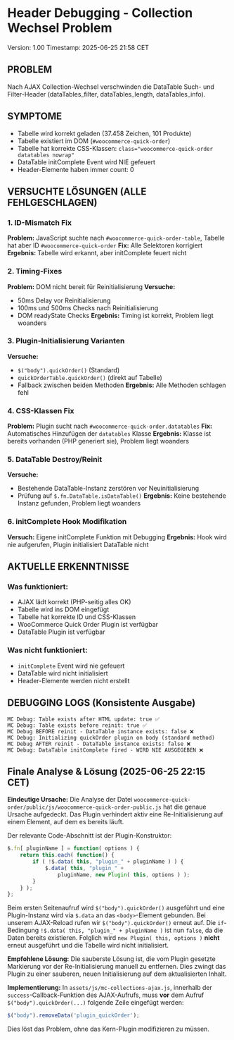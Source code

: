 # Header Debugging - Collection Wechsel Problem
Version: 1.00
Timestamp: 2025-06-25 21:58 CET

## PROBLEM
Nach AJAX Collection-Wechsel verschwinden die DataTable Such- und Filter-Header (dataTables_filter, dataTables_length, dataTables_info).

## SYMPTOME
- Tabelle wird korrekt geladen (37.458 Zeichen, 101 Produkte)
- Tabelle existiert im DOM (`#woocommerce-quick-order`)
- Tabelle hat korrekte CSS-Klassen: `class="woocommerce-quick-order datatables nowrap"`
- DataTable initComplete Event wird NIE gefeuert
- Header-Elemente haben immer count: 0

## VERSUCHTE LÖSUNGEN (ALLE FEHLGESCHLAGEN)

### 1. ID-Mismatch Fix
**Problem:** JavaScript suchte nach `#woocommerce-quick-order-table`, Tabelle hat aber ID `#woocommerce-quick-order`
**Fix:** Alle Selektoren korrigiert
**Ergebnis:** Tabelle wird erkannt, aber initComplete feuert nicht

### 2. Timing-Fixes
**Problem:** DOM nicht bereit für Reinitialisierung
**Versuche:**
- 50ms Delay vor Reinitialisierung
- 100ms und 500ms Checks nach Reinitialisierung
- DOM readyState Checks
**Ergebnis:** Timing ist korrekt, Problem liegt woanders

### 3. Plugin-Initialisierung Varianten
**Versuche:**
- `$("body").quickOrder()` (Standard)
- `quickOrderTable.quickOrder()` (direkt auf Tabelle)
- Fallback zwischen beiden Methoden
**Ergebnis:** Alle Methoden schlagen fehl

### 4. CSS-Klassen Fix
**Problem:** Plugin sucht nach `#woocommerce-quick-order.datatables`
**Fix:** Automatisches Hinzufügen der `datatables` Klasse
**Ergebnis:** Klasse ist bereits vorhanden (PHP generiert sie), Problem liegt woanders

### 5. DataTable Destroy/Reinit
**Versuche:**
- Bestehende DataTable-Instanz zerstören vor Neuinitialisierung
- Prüfung auf `$.fn.DataTable.isDataTable()`
**Ergebnis:** Keine bestehende Instanz gefunden, Problem liegt woanders

### 6. initComplete Hook Modifikation
**Versuch:** Eigene initComplete Funktion mit Debugging
**Ergebnis:** Hook wird nie aufgerufen, Plugin initialisiert DataTable nicht

## AKTUELLE ERKENNTNISSE

### Was funktioniert:
- AJAX lädt korrekt (PHP-seitig alles OK)
- Tabelle wird ins DOM eingefügt
- Tabelle hat korrekte ID und CSS-Klassen
- WooCommerce Quick Order Plugin ist verfügbar
- DataTable Plugin ist verfügbar

### Was nicht funktioniert:
- `initComplete` Event wird nie gefeuert
- DataTable wird nicht initialisiert
- Header-Elemente werden nicht erstellt

## DEBUGGING LOGS (Konsistente Ausgabe)
```
MC Debug: Table exists after HTML update: true ✅
MC Debug: Table exists before reinit: true ✅
MC Debug BEFORE reinit - DataTable instance exists: false ❌
MC Debug: Initializing quickOrder plugin on body (standard method)
MC Debug AFTER reinit - DataTable instance exists: false ❌
MC Debug: DataTable initComplete fired - WIRD NIE AUSGEGEBEN ❌
```

## Finale Analyse & Lösung (2025-06-25 22:15 CET)

**Eindeutige Ursache:**
Die Analyse der Datei `woocommerce-quick-order/public/js/woocommerce-quick-order-public.js` hat die genaue Ursache aufgedeckt. Das Plugin verhindert aktiv eine Re-Initialisierung auf einem Element, auf dem es bereits läuft.

Der relevante Code-Abschnitt ist der Plugin-Konstruktor:
```javascript
$.fn[ pluginName ] = function( options ) {
    return this.each( function() {
        if ( !$.data( this, "plugin_" + pluginName ) ) {
            $.data( this, "plugin_" +
                pluginName, new Plugin( this, options ) );
        }
    } );
};
```
Beim ersten Seitenaufruf wird `$("body").quickOrder()` ausgeführt und eine Plugin-Instanz wird via `$.data` an das `<body>`-Element gebunden. Bei unserem AJAX-Reload rufen wir `$("body").quickOrder()` erneut auf. Die `if`-Bedingung `!$.data( this, "plugin_" + pluginName )` ist nun `false`, da die Daten bereits existieren. Folglich wird `new Plugin( this, options )` **nicht** erneut ausgeführt und die Tabelle wird nicht initialisiert.

**Empfohlene Lösung:**
Die sauberste Lösung ist, die vom Plugin gesetzte Markierung vor der Re-Initialisierung manuell zu entfernen. Dies zwingt das Plugin zu einer sauberen, neuen Initialisierung auf dem aktualisierten Inhalt.

**Implementierung:**
In `assets/js/mc-collections-ajax.js`, innerhalb der `success`-Callback-Funktion des AJAX-Aufrufs, muss **vor** dem Aufruf `$("body").quickOrder(...)` folgende Zeile eingefügt werden:
```javascript
$("body").removeData('plugin_quickOrder');
```
Dies löst das Problem, ohne das Kern-Plugin modifizieren zu müssen.
